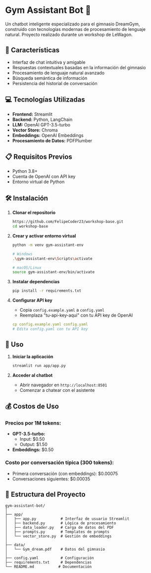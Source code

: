 # Gym Assistant Bot 🤖

Un chatbot inteligente especializado para el gimnasio DreamGym, construido con tecnologías modernas de procesamiento de lenguaje natural. Proyecto realizado durante un workshop de LeWagon.

## 🚀 Características

- Interfaz de chat intuitiva y amigable
- Respuestas contextuales basadas en la información del gimnasio
- Procesamiento de lenguaje natural avanzado
- Búsqueda semántica de información
- Persistencia del historial de conversación

## 💻 Tecnologías Utilizadas

- **Frontend:** Streamlit
- **Backend:** Python, LangChain
- **LLM:** OpenAI GPT-3.5-turbo
- **Vector Store:** Chroma
- **Embeddings:** OpenAI Embeddings
- **Procesamiento de Datos:** PDFPlumber

## 📋 Requisitos Previos

- Python 3.8+
- Cuenta de OpenAI con API key
- Entorno virtual de Python

## 🛠️ Instalación

1. **Clonar el repositorio**
   ```bash
   https://github.com/FelipeCoder23/workshop-base.git
   cd workshop-base
   ```

2. **Crear y activar entorno virtual**
   ```bash
   python -m venv gym-assistant-env

   # Windows
   .\gym-assistant-env\Scripts\activate

   # macOS/Linux
   source gym-assistant-env/bin/activate
   ```

3. **Instalar dependencias**
   ```bash
   pip install -r requirements.txt
   ```

4. **Configurar API key**
   - Copia `config.example.yaml` a `config.yaml`
   - Reemplaza "tu-api-key-aqui" con tu API key de OpenAI
   ```yaml
   cp config.example.yaml config.yaml
   # Edita config.yaml con tu API key
   ```

## 🚀 Uso

1. **Iniciar la aplicación**
   ```bash
   streamlit run app/app.py
   ```

2. **Acceder al chatbot**
   - Abrir navegador en `http://localhost:8501`
   - Comenzar a chatear con el asistente

## 💰 Costos de Uso

### Precios por 1M tokens:
- **GPT-3.5-turbo:**
  - Input: $0.50
  - Output: $1.50
- **Embeddings:** $0.50

### Costo por conversación típica (300 tokens):
- Primera conversación (con embeddings): $0.00075
- Conversaciones siguientes: $0.00035

## 📁 Estructura del Proyecto

```
gym-assistant-bot/
│
├── app/
│   ├── app.py           # Interfaz de usuario Streamlit
│   ├── backend.py       # Lógica de procesamiento
│   ├── data_loader.py   # Carga de datos del PDF
│   ├── prompts.py       # Templates de prompts
│   └── vector_store.py  # Gestión de embeddings
│
├── data/
│   └── Gym_dream.pdf    # Datos del gimnasio
│
├── config.yaml          # Configuración
├── requirements.txt     # Dependencias
└── README.md           # Documentación
```
